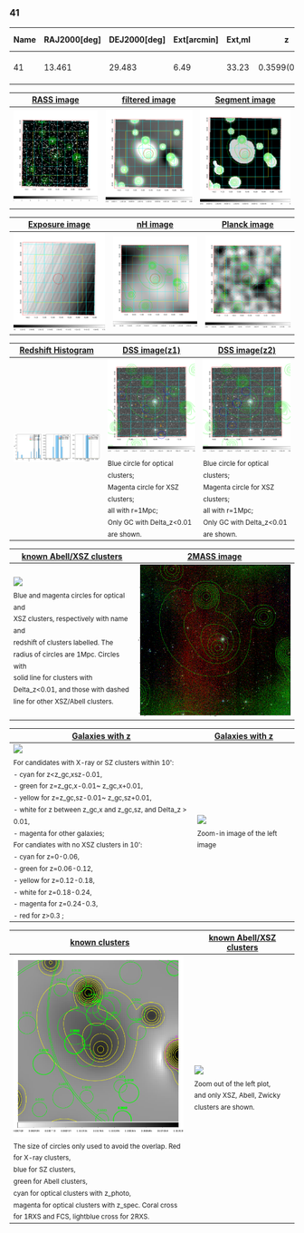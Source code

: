 <div STYLE="page-break-after: always;"></div>

### 41

|Name|RAJ2000[deg]|DEJ2000[deg] |Ext[arcmin]| Ext,ml | z | z_src| C|GC(XSZ,Delta_z<0.01)| GC(OPT,Delta_z<0.01)|GC| R_sig[arcmin] | R500[arcmin] | R500[Mpc]| CRsig[c/s] | CR500[c/s] |L500[1E44 erg/s]|F500[1E-12 erg/s/cm^2]| M500[1E14 Msun]|Tx[keV]|Cnt_sig|Beta|Rc[arcmin]|Comment|Alias|
|---|---|---|---|---|---|------|---|--------|---------|----------|---|---|---|---|---|---|---|---|---|---|---|---|---|---|
|41| 13.461| 29.483| 6.49| 33.23| 0.3599(0.005)| z1,| G| -| -| C, N, W| 44.560| 4.737| 1.429| 0.238(0.085)| 0.208(0.074)| 17.624(9.412)| 4.002(2.137)| 12.09(2.83)| 11.26(1.70)| 178.0| 0.514(-0.010+0.022)| 4.676(-0.522+0.605)| -| t326|

|[RASS image](../image/41/41_img.pdf)|[filtered image](../image/41/41_fil.pdf)|[Segment image](../image/41/41_seg.pdf)|
|-------------------|--------------------|-------------------|
| <img src="../image/41/41_img.png" width="300">  | <img src="../image/41/41_fil.png" width="300">   | <img src="../image/41/41_seg.png" width="300">  |

|[Exposure image](../image/41/41_mex.pdf)| [nH image](../image/41/41_nh.pdf)| [Planck image](../image/41/41_p.pdf)|
|-------------------|--------------------|-------------------|
|<img src="../image/41/41_mex.png" width="300">   | <img src="../image/41/41_nh.png" width="300">    | <img src="../image/41/41_p.png" width="300"> |

|[Redshift Histogram](../image/41/41_zg.pdf) | [DSS image(z1)](../image/41/41_dss_z1.pdf)      |  [DSS image(z2)](../image/41/41_dss_z2.pdf)    |
|-------------------|--------------------|-------------------|
|<img src="../image/41/41_zg.png" width="300"> |<img src="../image/41/41_dss_z1.png" width="300"> <sub><br>Blue circle for optical clusters; <br>Magenta circle for XSZ clusters; <br>all with r=1Mpc; <br>Only GC with Delta_z<0.01 are shown. </sub>| <img src="../image/41/41_dss_z2.png" width="300"><sub><br>Blue circle for optical clusters; <br>Magenta circle for XSZ clusters; <br>all with r=1Mpc; <br>Only GC with Delta_z<0.01 are shown. </sub> |

|[known Abell/XSZ clusters](../image/41/41_m.pdf) | [2MASS image](../image/41/41_2mass.pdf)      |
|-------------------|-------------------|
|<img src=../image/41/41_m.png width="300"> <br><sub>Blue and magenta circles for optical and <br>XSZ clusters, respectively with name and <br>redshift of clusters labelled. The <br>radius of circles are 1Mpc. Circles with <br>solid line for clusters with <br>Delta_z<0.01, and those with dashed <br>line for other XSZ/Abell clusters.        </sub>|<img src="../image/41/41_2mass.png" width="300">  |

|[Galaxies with z](../image/41/41_opt_ned.pdf) |[Galaxies with z](../image/41/41_opt_ned_zoom.pdf) |
|-------------------|-------------------|
| <img src=../image/41/41_opt_ned.png width="300"> <br><sub> For candidates with X-ray or SZ clusters within 10': <br> - cyan for z<z_gc,xsz-0.01, <br> - green for z=z_gc,x-0.01~ z_gc,x+0.01, <br> - yellow for z=z_gc,sz-0.01~ z_gc,sz+0.01, <br> - white for z between z_gc,x and z_gc,sz, and Delta_z > 0.01, <br> - magenta for other galaxies; <br>For candiates with no XSZ clusters in 10': <br> - cyan for z=0-0.06, <br> - green for z=0.06-0.12, <br> - yellow for z=0.12-0.18, <br> - white for z=0.18-0.24, <br> - magenta for z=0.24-0.3, <br> - red for z>0.3 ;  </sub>|<img src=../image/41/41_opt_ned_zoom.png width="300">  <br><sub> Zoom-in image of the left image</sub>|

|[known clusters](../image/41/41_gc.pdf) |[known Abell/XSZ clusters](../image/41/41_gc_large.pdf) |
|-------------------|-------------------|
| <img src=../image/41/41_gc.png width="300"> <br><sub> The size of circles only used to avoid the overlap. Red for X-ray clusters, <br> blue for SZ clusters, <br> green for Abell clusters, <br> cyan for optical clusters with z_photo, <br> magenta for optical clusters with z_spec. Coral cross for 1RXS and FCS, lightblue cross for 2RXS. </sub>|<img src=../image/41/41_gc_large.png width="300"> <br><sub> Zoom out of the left plot, <br> and only XSZ, Abell, Zwicky clusters are shown. </sub> |




